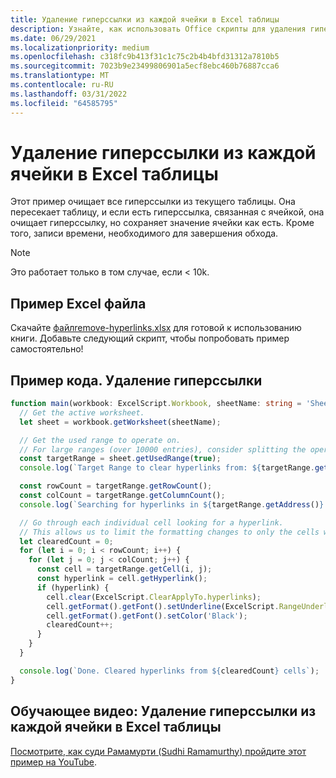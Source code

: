 ```yaml
---
title: Удаление гиперссылки из каждой ячейки в Excel таблицы
description: Узнайте, как использовать Office скрипты для удаления гиперссылки из каждой ячейки в Excel таблицы.
ms.date: 06/29/2021
ms.localizationpriority: medium
ms.openlocfilehash: c318fc9b413f31c1c75c2b4b4bfd31312a7810b5
ms.sourcegitcommit: 7023b9e23499806901a5ecf8ebc460b76887cca6
ms.translationtype: MT
ms.contentlocale: ru-RU
ms.lasthandoff: 03/31/2022
ms.locfileid: "64585795"
---
```

# <a name="remove-hyperlinks-from-each-cell-in-an-excel-worksheet"></a>Удаление гиперссылки из каждой ячейки в Excel таблицы

 Этот пример очищает все гиперссылки из текущего таблицы. Она пересекает таблицу, и если есть гиперссылка, связанная с ячейкой, она очищает гиперссылку, но сохраняет значение ячейки как есть. Кроме того, записи времени, необходимого для завершения обхода.

> [!NOTE]
> Это работает только в том случае, если < 10k.

## <a name="sample-excel-file"></a>Пример Excel файла

Скачайте <a href="remove-hyperlinks.xlsx"> файлremove-hyperlinks.xlsx</a> для готовой к использованию книги. Добавьте следующий скрипт, чтобы попробовать пример самостоятельно!

## <a name="sample-code-remove-hyperlinks"></a>Пример кода. Удаление гиперссылки

```TypeScript
function main(workbook: ExcelScript.Workbook, sheetName: string = 'Sheet1') {
  // Get the active worksheet. 
  let sheet = workbook.getWorksheet(sheetName);

  // Get the used range to operate on.
  // For large ranges (over 10000 entries), consider splitting the operation into batches for performance.
  const targetRange = sheet.getUsedRange(true);
  console.log(`Target Range to clear hyperlinks from: ${targetRange.getAddress()}`);

  const rowCount = targetRange.getRowCount();
  const colCount = targetRange.getColumnCount();
  console.log(`Searching for hyperlinks in ${targetRange.getAddress()} which contains ${(rowCount * colCount)} cells`);

  // Go through each individual cell looking for a hyperlink. 
  // This allows us to limit the formatting changes to only the cells with hyperlink formatting.
  let clearedCount = 0;
  for (let i = 0; i < rowCount; i++) {
    for (let j = 0; j < colCount; j++) {
      const cell = targetRange.getCell(i, j);
      const hyperlink = cell.getHyperlink();
      if (hyperlink) {
        cell.clear(ExcelScript.ClearApplyTo.hyperlinks);
        cell.getFormat().getFont().setUnderline(ExcelScript.RangeUnderlineStyle.none);
        cell.getFormat().getFont().setColor('Black');
        clearedCount++;
      }
    }
  }

  console.log(`Done. Cleared hyperlinks from ${clearedCount} cells`);
}
```

## <a name="training-video-remove-hyperlinks-from-each-cell-in-an-excel-worksheet"></a>Обучающее видео: Удаление гиперссылки из каждой ячейки в Excel таблицы

[Посмотрите, как суди Рамамурти (Sudhi Ramamurthy) пройдите этот пример на YouTube](https://youtu.be/v20fdinxpHU).
